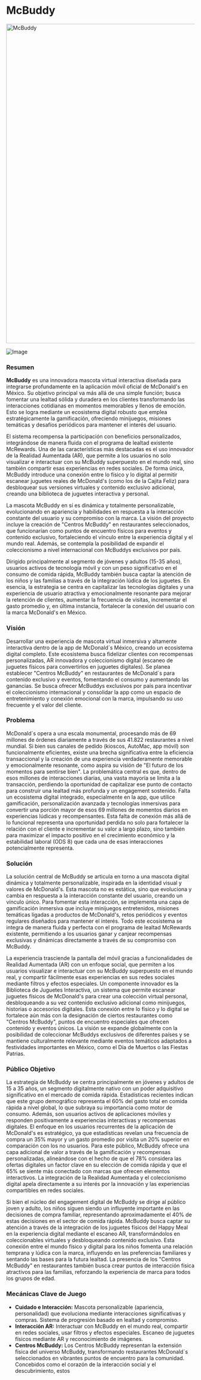 # McBuddy

<img width="853" alt="McBuddy" src="https://github.com/user-attachments/assets/798083a6-6440-4394-aca8-049ffe8c0c2b">

![Image](https://github.com/user-attachments/assets/798083a6-6440-4394-aca8-049ffe8c0c2b)

### Resumen

**McBuddy** es una innovadora mascota virtual interactiva diseñada para integrarse profundamente en la aplicación móvil oficial de McDonald's en México. Su objetivo principal va más allá de una simple función; busca fomentar una lealtad sólida y duradera en los clientes transformando las interacciones cotidianas en momentos memorables y llenos de emoción. Esto se logra mediante un ecosistema digital robusto que emplea estratégicamente la gamificación, ofreciendo minijuegos, misiones temáticas y desafíos periódicos para mantener el interés del usuario.

El sistema recompensa la participación con beneficios personalizados, integrándose de manera fluida con el programa de lealtad existente McRewards. Una de las características más destacadas es el uso innovador de la Realidad Aumentada (AR), que permite a los usuarios no solo visualizar e interactuar con su McBuddy superpuesto en el mundo real, sino también compartir esas experiencias en redes sociales. De forma única, McBuddy introduce una conexión entre lo físico y lo digital al permitir escanear juguetes reales de McDonald's (como los de la Cajita Feliz) para desbloquear sus versiones virtuales y contenido exclusivo adicional, creando una biblioteca de juguetes interactiva y personal.

La mascota McBuddy en sí es dinámica y totalmente personalizable, evolucionando en apariencia y habilidades en respuesta a la interacción constante del usuario y su compromiso con la marca. La visión del proyecto incluye la creación de "Centros McBuddy" en restaurantes seleccionados, que funcionarían como puntos de encuentro físicos para eventos y contenido exclusivo, fortaleciendo el vínculo entre la experiencia digital y el mundo real. Además, se contempla la posibilidad de expandir el coleccionismo a nivel internacional con McBuddys exclusivos por país.

Dirigido principalmente al segmento de jóvenes y adultos (15-35 años), usuarios activos de tecnología móvil y con un peso significativo en el consumo de comida rápida, McBuddy también busca captar la atención de los niños y las familias a través de la integración lúdica de los juguetes. En esencia, la estrategia se centra en capitalizar las tecnologías digitales y una experiencia de usuario atractiva y emocionalmente resonante para mejorar la retención de clientes, aumentar la frecuencia de visitas, incrementar el gasto promedio y, en última instancia, fortalecer la conexión del usuario con la marca McDonald's en México.

### Visión

Desarrollar una experiencia de mascota virtual inmersiva y altamente interactiva dentro de la app de McDonald´s México, creando un ecosistema digital completo. Este ecosistema busca fidelizar clientes con recompensas personalizadas, AR innovadora y coleccionismo digital (escaneo de juguetes físicos para convertirlos en juguetes digitales). Se planea establecer "Centros McBuddy" en restaurantes de McDonald´s para contenido exclusivo y eventos, fomentando el consumo y aumentando las ganancias. Se busca ofrecer McBuddys exclusivos por país para incentivar el coleccionismo internacional y consolidar la app como un espacio de entretenimiento y conexión emocional con la marca, impulsando su uso frecuente y el valor del cliente.

### Problema

McDonald´s opera a una escala monumental, procesando más de 69 millones de órdenes diariamente a través de sus 41.822 restaurantes a nivel mundial. Si bien sus canales de pedido (kioscos, AutoMac, app móvil) son funcionalmente eficientes, existe una brecha significativa entre la eficiencia transaccional y la creación de una experiencia verdaderamente memorable y emocionalmente resonante, como aspira su visión de "El futuro de los momentos para sentirse bien". La problemática central es que, dentro de esos millones de interacciones diarias, una vasta mayoría se limita a la transacción, perdiendo la oportunidad de capitalizar ese punto de contacto para construir una lealtad más profunda y un engagement sostenido. Falta un ecosistema digital integrado, especialmente en la app, que utilice gamificación, personalización avanzada y tecnologías inmersivas para convertir una porción mayor de esos 69 millones de momentos diarios en experiencias lúdicas y recompensantes. Esta falta de conexión más allá de lo funcional representa una oportunidad perdida no solo para fortalecer la relación con el cliente e incrementar su valor a largo plazo, sino también para maximizar el impacto positivo en el crecimiento económico y la estabilidad laboral (ODS 8) que cada una de esas interacciones potencialmente representa.

### Solución

La solución central de McBuddy se articula en torno a una mascota digital dinámica y totalmente personalizable, inspirada en la identidad visual y valores de McDonald's. Esta mascota no es estática, sino que evoluciona y cambia en respuesta a la interacción constante del usuario, creando un vínculo único. Para fomentar esta interacción, se implementa una capa de gamificación inmersiva que incluye minijuegos entretenidos, misiones temáticas ligadas a productos de McDonald's, retos periódicos y eventos regulares diseñados para mantener el interés. Todo este ecosistema se integra de manera fluida y perfecta con el programa de lealtad McRewards existente, permitiendo a los usuarios ganar y canjear recompensas exclusivas y dinámicas directamente a través de su compromiso con McBuddy.

La experiencia trasciende la pantalla del móvil gracias a funcionalidades de Realidad Aumentada (AR) con un enfoque social, que permiten a los usuarios visualizar e interactuar con su McBuddy superpuesto en el mundo real, y compartir fácilmente esas experiencias en sus redes sociales mediante filtros y efectos especiales. Un componente innovador es la Biblioteca de Juguetes Interactiva, un sistema que permite escanear juguetes físicos de McDonald's para crear una colección virtual personal, desbloqueando a su vez contenido exclusivo adicional como minijuegos, historias o accesorios digitales. Esta conexión entre lo físico y lo digital se fortalece aún más con la designación de ciertos restaurantes como "Centros McBuddy", puntos de encuentro especiales que ofrecen contenido y eventos únicos. La visión se expande globalmente con la posibilidad de coleccionar McBuddys exclusivos de diferentes países y se mantiene culturalmente relevante mediante eventos temáticos adaptados a festividades importantes en México, como el Día de Muertos o las Fiestas Patrias.

### Público Objetivo

La estrategia de McBuddy se centra principalmente en jóvenes y adultos de 15 a 35 años, un segmento digitalmente nativo con un poder adquisitivo significativo en el mercado de comida rápida. Estadísticas recientes indican que este grupo demográfico representa el 60% del gasto total en comida rápida a nivel global, lo que subraya su importancia como motor de consumo. Además, son usuarios activos de aplicaciones móviles y responden positivamente a experiencias interactivas y recompensas digitales. El enfoque en los usuarios recurrentes de la aplicación de McDonald's es estratégico, ya que estadísticas revelan una frecuencia de compra un 35% mayor y un gasto promedio por visita un 20% superior en comparación con los no usuarios. Para este público, McBuddy ofrece una capa adicional de valor a través de la gamificación y recompensas personalizadas, alineándose con el hecho de que el 78% considera las ofertas digitales un factor clave en su elección de comida rápida y que el 65% se siente más conectado con marcas que ofrecen elementos interactivos. La integración de la Realidad Aumentada y el coleccionismo digital apela directamente a su interés por la innovación y las experiencias compartibles en redes sociales.

Si bien el núcleo del engagement digital de McBuddy se dirige al público joven y adulto, los niños siguen siendo un influyente importante en las decisiones de compra familiar, representando aproximadamente el 40% de estas decisiones en el sector de comida rápida. McBuddy busca captar su atención a través de la integración de los juguetes físicos del Happy Meal en la experiencia digital mediante el escaneo AR, transformándolos en coleccionables virtuales y desbloqueando contenido exclusivo. Esta conexión entre el mundo físico y digital para los niños fomenta una relación temprana y lúdica con la marca, influyendo en las preferencias familiares y sentando las bases para la futura lealtad. La presencia de los "Centros McBuddy" en restaurantes también busca crear puntos de interacción física atractivos para las familias, reforzando la experiencia de marca para todos los grupos de edad.

### Mecánicas Clave de Juego

* **Cuidado e Interacción:** Mascota personalizable (apariencia, personalidad) que evoluciona mediante interacciones significativas y compras. Sistema de progresión basado en lealtad y compromiso.
* **Interacción AR:** Interactuar con McBuddy en el mundo real, compartir en redes sociales, usar filtros y efectos especiales. Escaneo de juguetes físicos mediante AR y reconocimiento de imágenes.
* **Centros McBuddy:** Los Centros McBuddy representan la extensión física del universo McBuddy, transformando restaurantes McDonald´s seleccionados en vibrantes puntos de encuentro para la comunidad. Concebidos como el corazón de la interacción social y el descubrimiento, estos
